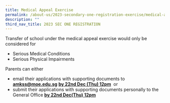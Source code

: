 ```yaml
---
title: Medical Appeal Exercise
permalink: /about-us/2023-secondary-one-registration-exercise/medical-appeal-exercise/
description: ""
third_nav_title: 2023 SEC ONE REGISTRATION
---
```

Transfer of school under the medical appeal exercise would only be considered for

* Serious Medical Conditions 
* Serious Physical Impairments

  

Parents can either 

* email their applications with supporting documents to <a href="mailto:amkss@moe.edu.sg"><b><font color="#62C183">amkss@moe.edu.sg</font></b></a> **<u>by 22nd Dec (Thu) 12pm</u>**  or 
* submit their applications with supporting documents personally to the General Office **<u>by 22nd Dec(Thu) 12pm</u>**